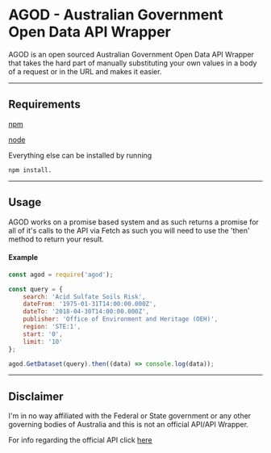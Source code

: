 # AGOD - Australian Government Open Data API Wrapper

AGOD is an open sourced Australian Government Open Data API Wrapper that takes the hard part of manually substituting your own values in a body of a request or in the URL and makes it easier.

---

## Requirements

[npm](https://www.npmjs.com/)

[node](https://nodejs.org/en/)

Everything else can be installed by running 
```
npm install.
```

---

## Usage

AGOD works on a promise based system and as such returns a promise for all of it's calls to the API via Fetch as such you will need to use the 'then' method to return your result.

#### Example

``` javascript
const agod = require('agod');

const query = {
	search: 'Acid Sulfate Soils Risk',
	dateFrom: '1975-01-31T14:00:00.000Z',
	dateTo: '2018-04-30T14:00:00.000Z',
	publisher: 'Office of Environment and Heritage (OEH)',
	region: 'STE:1',
	start: '0',
	limit: '10'
};

agod.GetDataset(query).then((data) => console.log(data));

```
---

## Disclaimer

I'm in no way affiliated with the Federal or State government or any other governing bodies of Australia and this is not an official API/API Wrapper.

For info regarding the official API click [here](https://data.gov.au/api/v0/apidocs/index.html)